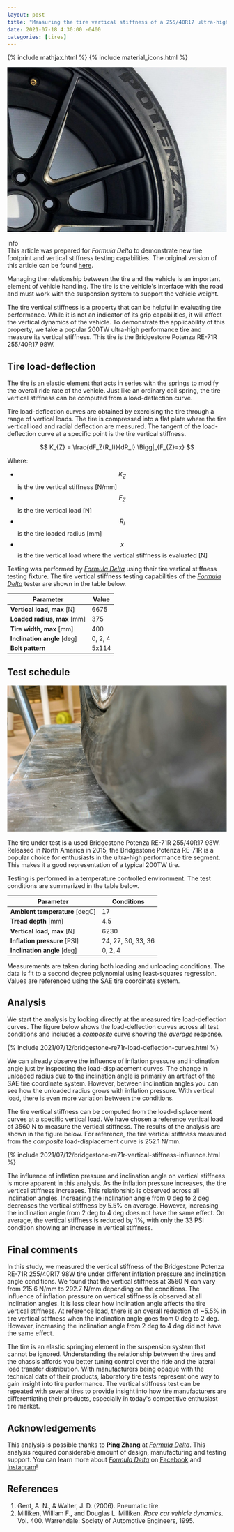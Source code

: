 ```yaml
---
layout: post
title: "Measuring the tire vertical stiffness of a 255/40R17 ultra-high performance 200TW tire - Bridgestone Potenza RE-71R"
date: 2021-07-18 4:30:00 -0400
categories: [tires]
---
```


{% include mathjax.html %}
{% include material_icons.html %}

![re71r](/assets/images/2021-07-12/bridgestone-re71r-cover-photo.jpg)

<div class="info">
    <span class="material-icons" style="margin-right:0.25em">info</span>
    <div>
    This article was prepared for <i>Formula Delta</i> to demonstrate new tire
    footprint and vertical stiffness testing capabilities. The original version
    of this article can be found <a
    href="https://formuladelta.ca/blog/2021/07/18/measuring-the-tire-vertical-stiffness-of-a-255-40r17-bridgestone-potenza-re-71r/">here</a>.
    </div>
</div>

Managing the relationship between the tire and the vehicle is an important
element of vehicle handling. The tire is the vehicle's interface with the road
and must work with the suspension system to support the vehicle weight.

The tire vertical stiffness is a property that can be helpful in evaluating tire
performance. While it is not an indicator of its grip capabilities, it will
affect the vertical dynamics of the vehicle. To demonstrate the applicability of
this property, we take a popular 200TW ultra-high performance tire and measure
its vertical stiffness. This tire is the Bridgestone Potenza RE-71R 255/40R17
98W.

## Tire load-deflection

The tire is an elastic element that acts in series with the springs to modify
the overall ride rate of the vehicle. Just like an ordinary coil spring, the
tire vertical stiffness can be computed from a load-deflection curve.

Tire load-deflection curves are obtained by exercising the tire through a range
of vertical loads. The tire is compressed into a flat plate where the tire
vertical load and radial deflection are measured. The tangent of the
load-deflection curve at a specific point is the tire vertical stiffness.

$$ K_{Z} = \frac{dF_Z(R_l)}{dR_l} \Bigg|_{F_{Z}=x} $$

Where:

- $$ K_Z $$ is the tire vertical stiffness [N/mm]
- $$ F_Z $$ is the tire vertical load [N]
- $$ R_l $$ is the tire loaded radius [mm]
- $$ x $$ is the tire vertical load where the vertical stiffness is evaluated [N]

Testing was performed by [_Formula Delta_][1] using their tire vertical
stiffness testing fixture. The tire vertical stiffness testing capabilities of
the [_Formula Delta_][1] tester are shown in the table below.

| Parameter                   | Value   |
| --------------------------- | ------- |
| **Vertical load, max** [N]  | 6675    |
| **Loaded radius, max** [mm] | 375     |
| **Tire width, max** [mm]    | 400     |
| **Inclination angle** [deg] | 0, 2, 4 |
| **Bolt pattern**            | 5x114   |

## Test schedule

![re71r being tested](/assets/images/2021-07-12/bridgestone-re71r-squished-in-testing.jpg)

The tire under test is a used Bridgestone Potenza RE-71R 255/40R17 98W.
Released in North America in 2015, the Bridgestone Potenza RE-71R is a popular
choice for enthusiasts in the ultra-high performance tire segment. This makes it
a good representation of a typical 200TW tire.

Testing is performed in a temperature controlled environment. The test
conditions are summarized in the table below.

| Parameter                      | Conditions         |
| ------------------------------ | ------------------ |
| **Ambient temperature** [degC] | 17                 |
| **Tread depth** [mm]           | 4.5                |
| **Vertical load, max** [N]     | 6230               |
| **Inflation pressure** [PSI]   | 24, 27, 30, 33, 36 |
| **Inclination angle** [deg]    | 0, 2, 4            |

Measurements are taken during both loading and unloading conditions. The data is
fit to a second degree polynomial using least-squares regression. Values are
referenced using the SAE tire coordinate system.

## Analysis

We start the analysis by looking directly at the measured tire load-deflection
curves. The figure below shows the load-deflection curves across all test
conditions and includes a _composite_ curve showing the _average_ response.

<div style="margin-bottom: 1em">
{% include 2021/07/12/bridgestone-re71r-load-deflection-curves.html %}
</div>

We can already observe the influence of inflation pressure and inclination angle
just by inspecting the load-displacement curves. The change in unloaded radius
due to the inclination angle is primarily an artifact of the SAE tire coordinate
system. However, between inclination angles you can see how the unloaded radius
grows with inflation pressure. With vertical load, there is even more variation
between the conditions.

The tire vertical stiffness can be computed from the load-displacement curves at
a specific vertical load. We have chosen a reference vertical load of 3560 N to
measure the vertical stiffness. The results of the analysis are shown in the
figure below. For reference, the tire vertical stiffness measured from the
_composite_ load-displacement curve is 252.1 N/mm.

<div style="margin-bottom: 1em">
{% include 2021/07/12/bridgestone-re71r-vertical-stiffness-influence.html %}
</div>

The influence of inflation pressure and inclination angle on vertical stiffness
is more apparent in this analysis. As the inflation pressure increases, the tire
vertical stiffness increases. This relationship is observed across all
inclination angles. Increasing the inclination angle from 0 deg to 2 deg
decreases the vertical stiffness by 5.5% on average. However, increasing the
inclination angle from 2 deg to 4 deg does not have the same effect. On average,
the vertical stiffness is reduced by 1%, with only the 33 PSI condition showing
an increase in vertical stiffness.

## Final comments

In this study, we measured the vertical stiffness of the Bridgestone Potenza
RE-71R 255/40R17 98W tire under different inflation pressure and inclination
angle conditions. We found that the vertical stiffness at 3560 N can vary from
215.6 N/mm to 292.7 N/mm depending on the conditions. The influence of inflation
pressure on vertical stiffness is observed at all inclination angles. It is less
clear how inclination angle affects the tire vertical stiffness. At reference
load, there is an overall reduction of ~5.5% in tire vertical stiffness when the
inclination angle goes from 0 deg to 2 deg. However, increasing the inclination
angle from 2 deg to 4 deg did not have the same effect.

The tire is an elastic springing element in the suspension system that cannot be
ignored. Understanding the relationship between the tires and the chassis
affords you better tuning control over the ride and the lateral load transfer
distribution. With manufacturers being opaque with the technical data of their
products, laboratory tire tests represent one way to gain insight into tire
performance. The vertical stiffness test can be repeated with several tires to
provide insight into how tire manufacturers are differentiating their products,
especially in today's competitive enthusiast tire market.

## Acknowledgements

This analysis is possible thanks to **Ping Zhang** at [_Formula Delta_][1].
This analysis required considerable amount of design, manufacturing and testing
support. You can learn more about [_Formula Delta_][1] on [Facebook][2] and
[Instagram][3]!

## References

1. Gent, A. N., & Walter, J. D. (2006). Pneumatic tire.
1. Milliken, William F., and Douglas L. Milliken. _Race car vehicle dynamics_. Vol. 400. Warrendale: Society of Automotive Engineers, 1995.

[1]: https://formuladelta.ca/
[2]: https://www.facebook.com/FormulaDeltaConsult
[3]: https://www.instagram.com/formula.delta/
